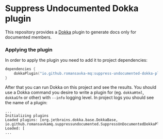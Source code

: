 # Suppress Undocumented Dokka plugin

This repository provides a [Dokka](https://github.com/Kotlin/dokka) plugin to generate docs only for documented members.

### Applying the plugin

In order to apply the plugin you need to add it to project dependencies:
```kotlin
dependencies {
    dokkaPlugin("io.github.romansavka-mq:suppress-undocumented-dokka-plugin:1.0")
}
```

After that you can run Dokka on this project and see the results. 
You should use a Dokka command you desire to write a plugin for (eg. `dokkaHtml`, `dokkaGfm` or other) with `--info` logging level.
In project logs you should see the name of a plugin:
```
...
Initializing plugins
Loaded plugins: [org.jetbrains.dokka.base.DokkaBase, io.github.romansavkamq.suppressundocumented.SuppressUnDocumentedDokkaPlugin]
Loaded: [
...
```
